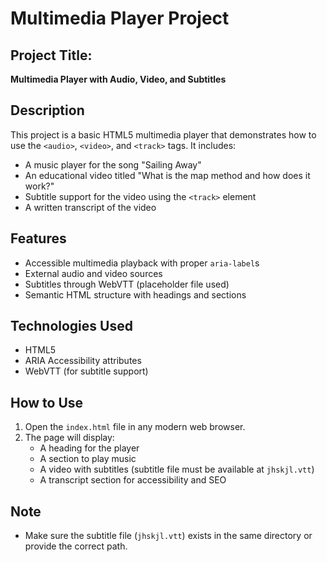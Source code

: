 # Multimedia Player Project

## Project Title:
**Multimedia Player with Audio, Video, and Subtitles**

## Description
This project is a basic HTML5 multimedia player that demonstrates how to use the `<audio>`, `<video>`, and `<track>` tags. It includes:
- A music player for the song "Sailing Away"
- An educational video titled "What is the map method and how does it work?"
- Subtitle support for the video using the `<track>` element
- A written transcript of the video

## Features
- Accessible multimedia playback with proper `aria-label`s
- External audio and video sources
- Subtitles through WebVTT (placeholder file used)
- Semantic HTML structure with headings and sections

## Technologies Used
- HTML5
- ARIA Accessibility attributes
- WebVTT (for subtitle support)

## How to Use
1. Open the `index.html` file in any modern web browser.
2. The page will display:
   - A heading for the player
   - A section to play music
   - A video with subtitles (subtitle file must be available at `jhskjl.vtt`)
   - A transcript section for accessibility and SEO

## Note
- Make sure the subtitle file (`jhskjl.vtt`) exists in the same directory or provide the correct path.
